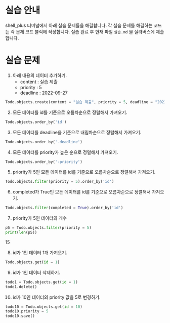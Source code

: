 # 실습 안내

shell_plus 터미널에서 아래 실습 문제들을 해결합니다.
각 실습 문제를 해결하는 코드는 각 문제 코드 블럭에 작성합니다.
실습 완료 후 현재 파일 `실습.md` 을 실라버스에 제출합니다.

# 실습 문제

1. 아래 내용의 데이터 추가하기.
   - content : 실습 제출
   - priority : 5
   - deadline : 2022-09-27

```py
Todo.objects.create(content = "실습 제출", priority = 5, deadline = "2022-09-27")
```

2. 모든 데이터를 id를 기준으로 오름차순으로 정렬해서 가져오기.

```py
Todo.objects.order_by('id')
```

3. 모든 데이터를 deadline을 기준으로 내림차순으로 정렬해서 가져오기.

```py
Todo.objects.order_by('-deadline')
```

4. 모든 데이터를 priority가 높은 순으로 정렬해서 가져오기.

```py
Todo.objects.order_by('-priority')
```

5. priority가 5인 모든 데이터를 id를 기준으로 오름차순으로 정렬해서 가져오기.

```py
Todo.objects.filter(priority = 5).order_by('id')
```

6. completed가 True인 모든 데이터를 id를 기준으로 오름차순으로 정렬해서 가져오기.

```py
Todo.objects.filter(completed = True).order_by('id')
```

7. priority가 5인 데이터의 개수

```py
p5 = Todo.objects.filter(priority = 5)
print(len(p5))
```
15

8. id가 1인 데이터 1개 가져오기.

```py
Todo.objects.get(id = 1)
```

9. id가 1인 데이터 삭제하기.

```py
todo1 = Todo.objects.get(id = 1)
todo1.delete()
```

10. id가 10인 데이터의 priority 값을 5로 변경하기.

```py
todo10 = Todo.objects.get(id = 10)
todo10.priority = 5
todo10.save()
```
